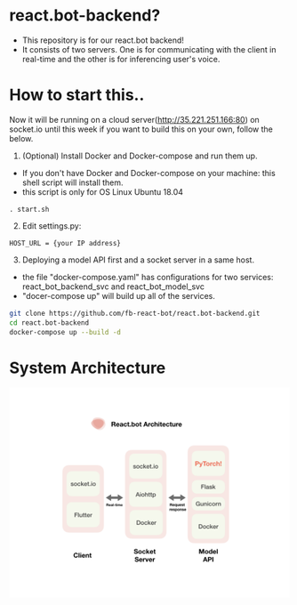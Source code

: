 # react.bot-backend?
* This repository is for our react.bot backend! 
* It consists of two servers. One is for communicating with the client in real-time and the other is for inferencing user's voice.

# How to start this..
Now it will be running on a cloud server(http://35.221.251.166:80) on socket.io until this week if you want to build this on your own, follow the below. 

1) (Optional) Install Docker and Docker-compose and run them up. 
* If you don't have Docker and Docker-compose on your machine: this shell script will install them. 
* this script is only for OS Linux Ubuntu 18.04
```
. start.sh
```

2) Edit settings.py: 
```
HOST_URL = {your IP address}
```
3) Deploying a model API first and a socket server in a same host.
* the file "docker-compose.yaml" has configurations for two services: react_bot_backend_svc and react_bot_model_svc
* "docer-compose up" will build up all of the services. 

```bash
git clone https://github.com/fb-react-bot/react.bot-backend.git 
cd react.bot-backend
docker-compose up --build -d
``` 

# System Architecture 
![Image of System](https://github.com/fb-react-bot/react.bot-backend/blob/master/architecture.png)
